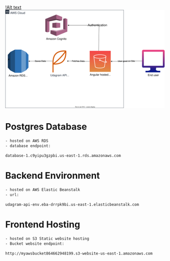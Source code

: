 [!Alt text](./udagram-aws-architecture-diagram.drawio.svg)
<img src="./udagram-aws-architecture-diagram.drawio.svg">

# Postgres Database

    - hosted on AWS RDS
    - database endpoint:

`database-1.c9yipu3gzpbi.us-east-1.rds.amazonaws.com`

# Backend Environment

    - hosted on AWS Elastic Beanstalk
    - url:

`udagram-api-env.eba-drrpk9bi.us-east-1.elasticbeanstalk.com`

# Frontend Hosting

    - hosted on S3 Static website hosting
    - Bucket website endpoint:

`http://myawsbucket864662948199.s3-website-us-east-1.amazonaws.com`
